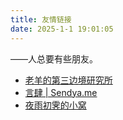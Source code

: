 ```yaml
---
title: 友情链接
date: 2025-1-1 19:01:05
---
```


——人总要有些朋友。

* [老羊的第三边境研究所](https://szhshp.org/)
* [言肆 \| Sendya.me](https://sendya.me)
* [夜雨初霁的小窝](https://blog.moew.xyz/)
